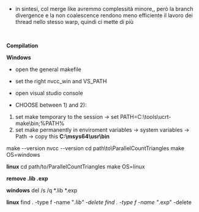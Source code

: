 - in sintesi, col merge like avremmo complessità minore,, però la branch divergence e la non coalescence rendono meno efficiente il lavoro dei thread nello stesso warp, quindi ci mette di più
<br>




**Compilation**

**Windows**

- open the general makefile
- set the right nvcc_win and VS_PATH
- open visual studio console

- CHOOSE between 1) and 2):
1) set make temporary to the session -> set PATH=C:\tools\ucrt-make\bin;%PATH% <br>
2) set make permanently in enviroment variables -> system variables -> Path -> copy this **C:\msys64\usr\bin** 

make --version
nvcc --version
cd path\to\ParallelCountTriangles
make OS=windows 

**linux**
cd path/to/ParallelCountTriangles
make OS=linux 


**remove .lib .exp**

**windows**
del /s /q *.lib *.exp

**linux**
find . -type f -name "*.lib" -delete
find . -type f -name "*.exp" -delete